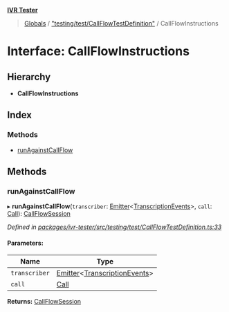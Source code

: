 **[IVR Tester](../README.md)**

> [Globals](../README.md) / ["testing/test/CallFlowTestDefinition"](../modules/_testing_test_callflowtestdefinition_.md) / CallFlowInstructions

# Interface: CallFlowInstructions

## Hierarchy

* **CallFlowInstructions**

## Index

### Methods

* [runAgainstCallFlow](_testing_test_callflowtestdefinition_.callflowinstructions.md#runagainstcallflow)

## Methods

### runAgainstCallFlow

▸ **runAgainstCallFlow**(`transcriber`: [Emitter](_emitter_.emitter.md)\<[TranscriptionEvents](../modules/_call_transcription_plugin_transcriberplugin_.md#transcriptionevents)>, `call`: [Call](_call_call_.call.md)): [CallFlowSession](../modules/_testing_test_callflowtestdefinition_.md#callflowsession)

*Defined in [packages/ivr-tester/src/testing/test/CallFlowTestDefinition.ts:33](https://github.com/SketchingDev/ivr-tester/blob/e4629d5/packages/ivr-tester/src/testing/test/CallFlowTestDefinition.ts#L33)*

#### Parameters:

Name | Type |
------ | ------ |
`transcriber` | [Emitter](_emitter_.emitter.md)\<[TranscriptionEvents](../modules/_call_transcription_plugin_transcriberplugin_.md#transcriptionevents)> |
`call` | [Call](_call_call_.call.md) |

**Returns:** [CallFlowSession](../modules/_testing_test_callflowtestdefinition_.md#callflowsession)
